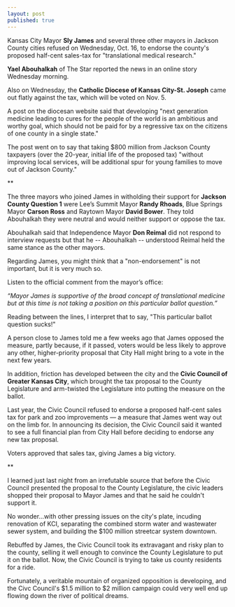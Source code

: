 ```yaml
---
layout: post
published: true
---
```


Kansas City Mayor **Sly James** and several three other mayors in Jackson County cities refused on Wednesday, Oct. 16, to endorse the county's proposed half-cent sales-tax for "translational medical research."

**Yael Abouhalkah** of The Star reported the news in an online story Wednesday morning.

Also on Wednesday, the **Catholic Diocese of Kansas City-St. Joseph** came out flatly against the tax, which will be voted on Nov. 5.

A post on the diocesan website said that developing "next generation medicine leading to cures for the people of the world is an ambitious and worthy goal, which should not be paid for by a regressive tax on the citizens of one county in a single state."

The post went on to say that taking $800 million from Jackson County taxpayers (over the 20-year, initial life of the proposed tax) "without improving local services, will be additional spur for young families to move out of Jackson County."

**

The three mayors who joined James in witholding their support for **Jackson County Question 1** were Lee’s Summit Mayor **Randy Rhoads**, Blue Springs Mayor **Carson Ross** and Raytown Mayor **David Bower**. They told Abouhalkah they were neutral and would neither support or oppose the tax. 

Abouhalkah said that Independence Mayor **Don Reimal** did not respond to interview requests but that he -- Abouhalkah -- understood Reimal held the same stance as the other mayors. 

Regarding James, you might think that a "non-endorsement" is not important, but it is very much so.

Listen to the official comment from the mayor’s office:

_“Mayor James is supportive of the broad concept of translational medicine but at this time is not taking a position on this particular ballot question.”_

Reading between the lines, I interpret that to say, "This particular ballot question sucks!"

A person close to James told me a few weeks ago that James opposed the measure, partly because, if it passed, voters would be less likely to approve any other, higher-priority proposal that City Hall might bring to a vote in the next few years.

In addition, friction has developed between the city and the **Civic Council of Greater Kansas City**, which brought the tax proposal to the County Legislature and arm-twisted the Legislature into putting the measure on the ballot.

Last year, the Civic Council refused to endorse a proposed half-cent sales tax for park and zoo improvements — a measure that James went way out on the limb for. In announcing its decision, the Civic Council said it wanted to see a full financial plan from City Hall before deciding to endorse any new tax proposal.

Voters approved that sales tax, giving James a big victory.

**

I learned just last night from an irrefutable source that before the Civic Council presented the proposal to the County Legislature, the civic leaders shopped their proposal to Mayor James and that he said he couldn't support it.

No wonder...with other pressing issues on the city's plate, incuding renovation of KCI, separating the combined storm water and wastewater sewer system, and building the $100 million streetcar system downtown.

Rebuffed by James, the Civic Council took its extravagant and risky plan to the county, selling it well enough to convince the County Legislature to put it on the ballot. Now, the Civic Council is trying to take us county residents for a ride.

Fortunately, a veritable mountain of organized opposition is developing, and the Civc Council's $1.5 million to $2 million campaign could very well end up flowing down the river of political dreams.
